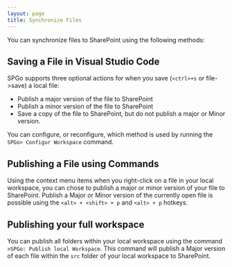 ```yaml
---
layout: page
title: Synchronize Files
---
```


You can synchronize files to SharePoint using the following methods:

## Saving a File in Visual Studio Code
SPGo supports three optional actions for when you save (`<ctrl>+s` or file->save) a local file:
* Publish a major version of the file to SharePoint
* Publish a minor version of the file to SharePoint
* Save a copy of the file to SharePoint, but do not publish a major or Minor version.

You can configure, or reconfigure, which method is used by running the `SPGo> Configur Workspace` command.

## Publishing a File using Commands
Using the context menu items when you right-click on a file in your local workspace, you can chose to publish a major or minor version of your file to SharePoint. Publish a Major or Minor version of the currently open file is possible using the `<alt> + <shift> + p` and `<alt> + p` hotkeys.

## Publishing your full workspace
You can publish all folders within your local workspace using the command `>SPGo: Publish local Workspace`. This command will publish a Major version of each file within the `src` folder of your local workspace to SharePoint.